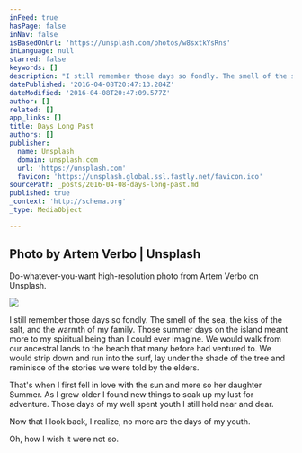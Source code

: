 ```yaml
---
inFeed: true
hasPage: false
inNav: false
isBasedOnUrl: 'https://unsplash.com/photos/w8sxtkYsRns'
inLanguage: null
starred: false
keywords: []
description: "I still remember those days so fondly. The smell of the sea, the kiss of the salt, and the warmth of my family. Those summer days on the island meant more to my spiritual being than I could ever imagine. We would walk from our ancestral lands to the beach that many before had ventured to. We would strip down and run into the surf, lay under the shade of the tree and reminisce of the stories we were told by the elders. That's when I first fell in love with the sun and more so her daughter Summer. As I grew older I found new things to soak up my lust for adventure. Those days of my well spent youth I still hold near and dear. Now that I look back, I realize, \_"
datePublished: '2016-04-08T20:47:13.284Z'
dateModified: '2016-04-08T20:47:09.577Z'
author: []
related: []
app_links: []
title: Days Long Past
authors: []
publisher:
  name: Unsplash
  domain: unsplash.com
  url: 'https://unsplash.com'
  favicon: 'https://unsplash.global.ssl.fastly.net/favicon.ico'
sourcePath: _posts/2016-04-08-days-long-past.md
published: true
_context: 'http://schema.org'
_type: MediaObject

---
```

<article style=""><h1>Photo by Artem Verbo | Unsplash</h1><p>Do-whatever-you-want high-resolution photo from Artem Verbo on Unsplash.</p><img src="https://s3-us-west-2.amazonaws.com/the-grid-img/p/d90b541ad002c53d19f2687d837df82a501040ef.jpg" /></article>

I still remember those days so fondly. The smell of the sea, the kiss of the salt, and the warmth of my family. Those summer days on the island meant more to my spiritual being than I could ever imagine. We would walk from our ancestral lands to the beach that many before had ventured to. We would strip down and run into the surf, lay under the shade of the tree and reminisce of the stories we were told by the elders. 

That's when I first fell in love with the sun and more so her daughter Summer. As I grew older I found new things to soak up my lust for adventure. Those days of my well spent youth I still hold near and dear. 

Now that I look back, I realize,  no more are the days of my youth. 

Oh, how I wish it were not so.
